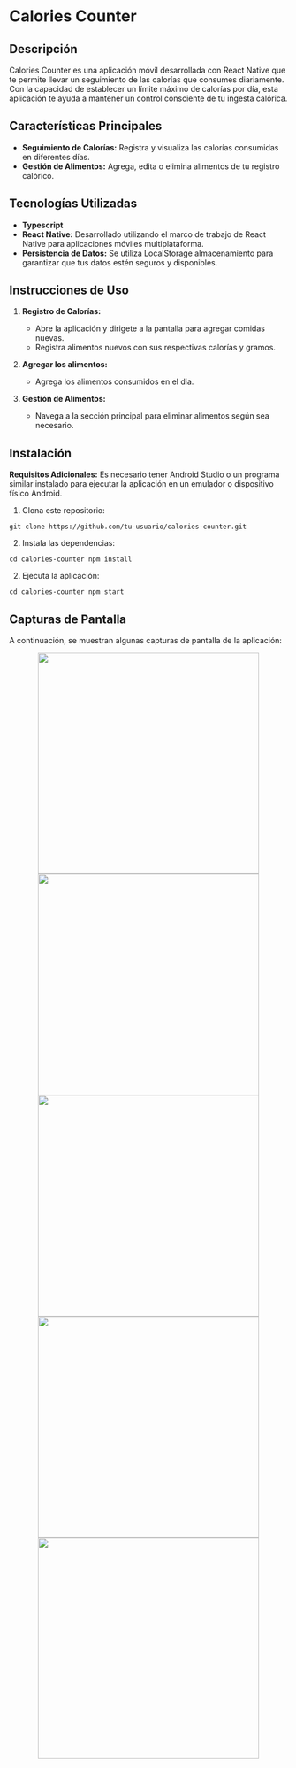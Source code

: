 # Calories Counter

## Descripción

Calories Counter es una aplicación móvil desarrollada con React Native que te permite llevar un seguimiento de las calorías que consumes diariamente. Con la capacidad de establecer un límite máximo de calorías por día, esta aplicación te ayuda a mantener un control consciente de tu ingesta calórica.

## Características Principales

- **Seguimiento de Calorías:** Registra y visualiza las calorías consumidas en diferentes días.
- **Gestión de Alimentos:** Agrega, edita o elimina alimentos de tu registro calórico.

## Tecnologías Utilizadas

- **Typescript**
- **React Native:** Desarrollado utilizando el marco de trabajo de React Native para aplicaciones móviles multiplataforma.
- **Persistencia de Datos:** Se utiliza LocalStorage almacenamiento para garantizar que tus datos estén seguros y disponibles.

## Instrucciones de Uso

1. **Registro de Calorías:**
   - Abre la aplicación y dirigete a la pantalla para agregar comidas nuevas.
   - Registra alimentos nuevos con sus respectivas calorías y gramos.

2. **Agregar los alimentos:**
   - Agrega los alimentos consumidos en el dia.

3. **Gestión de Alimentos:**
   - Navega a la sección principal para eliminar alimentos según sea necesario.

## Instalación

**Requisitos Adicionales:**
Es necesario tener Android Studio o un programa similar instalado para ejecutar la aplicación en un emulador o dispositivo físico Android.

1. Clona este repositorio:

``
git clone https://github.com/tu-usuario/calories-counter.git
``

2. Instala las dependencias:

``
cd calories-counter
npm install
``

2. Ejecuta la aplicación:

``
cd calories-counter
npm start
``

## Capturas de Pantalla

A continuación, se muestran algunas capturas de pantalla de la aplicación:

<div align='center'>
  <img width='400px' src='https://res.cloudinary.com/dy0r9xqqv/image/upload/v1698435784/1r_c3b06g.png' />
  <img width='400px' src='https://res.cloudinary.com/dy0r9xqqv/image/upload/v1698435785/2r_wnwdhm.png' />
  <img width='400px' src='https://res.cloudinary.com/dy0r9xqqv/image/upload/v1698435784/3r_jpbwod.png' />
  <img width='400px' src='https://res.cloudinary.com/dy0r9xqqv/image/upload/v1698435785/4r_csdyqx.png' />
  <img width='400px' src='https://res.cloudinary.com/dy0r9xqqv/image/upload/v1698435785/5r_o7fxpj.png' />
</div>
